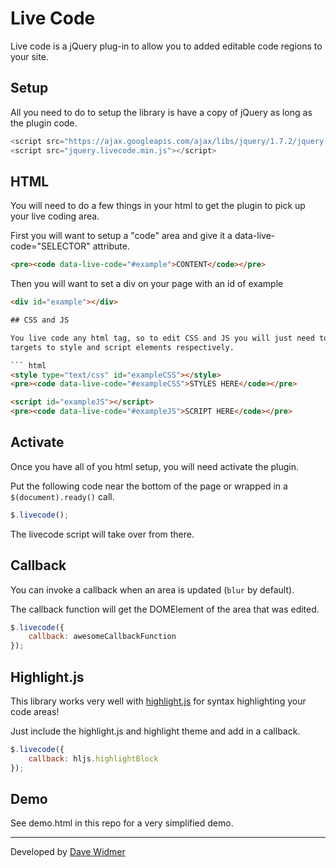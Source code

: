 # Live Code

Live code is a jQuery plug-in to allow you to added editable code regions to your
site.

## Setup

All you need to do to setup the library is have a copy of jQuery as long as the
plugin code.

``` js
<script src="https://ajax.googleapis.com/ajax/libs/jquery/1.7.2/jquery.min.js"></script>
<script src="jquery.livecode.min.js"></script>
```

## HTML

You will need to do a few things in your html to get the plugin to pick up your
live coding area.

First you will want to setup a "code" area and give it a data-live-code="SELECTOR"
attribute.

``` html
<pre><code data-live-code="#example">CONTENT</code></pre>
```

Then you will want to set a div on your page with an id of example

``` html
<div id="example"></div>

## CSS and JS

You live code any html tag, so to edit CSS and JS you will just need to change the
targets to style and script elements respectively.

``` html
<style type="text/css" id="exampleCSS"></style>
<pre><code data-live-code="#exampleCSS">STYLES HERE</code></pre>

<script id="exampleJS"></script>
<pre><code data-live-code="#exampleJS">SCRIPT HERE</code></pre>
```

## Activate

Once you have all of you html setup, you will need activate the plugin.

Put the following code near the bottom of the page or wrapped in a
`$(document).ready()` call.

``` js
$.livecode();
```

The livecode script will take over from there.

## Callback

You can invoke a callback when an area is updated (`blur` by default).

The callback function will get the DOMElement of the area that was edited.

``` js
$.livecode({
	callback: awesomeCallbackFunction
});
```

## Highlight.js

This library works very well with [highlight.js](http://softwaremaniacs.org/soft/highlight/en/)
for syntax highlighting your code areas!

Just include the highlight.js and highlight theme and add in a callback.

``` js
$.livecode({
	callback: hljs.highlightBlock
});
```

## Demo

See demo.html in this repo for a very simplified demo.

----

Developed by [Dave Widmer](http://www.davewidmer.net)

